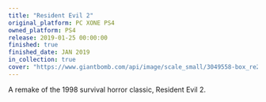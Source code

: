 ```yaml
---
title: "Resident Evil 2"
original_platform: PC XONE PS4
owned_platform: PS4
release: 2019-01-25 00:00:00
finished: true
finished_date: JAN 2019
in_collection: true
cover: "https://www.giantbomb.com/api/image/scale_small/3049558-box_re2.png"
---
```


A remake of the 1998 survival horror classic, Resident Evil 2.
